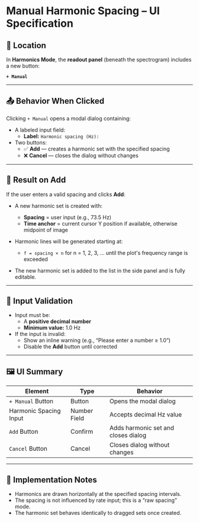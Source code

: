 # Manual Harmonic Spacing – UI Specification

## 📍 Location
In **Harmonics Mode**, the **readout panel** (beneath the spectrogram) includes a new button:

**`+ Manual`**

---

## 📤 Behavior When Clicked

Clicking `+ Manual` opens a modal dialog containing:

- A labeled input field:
  - **Label:** `Harmonic spacing (Hz):`
- Two buttons:
  - ✅ **Add** — creates a harmonic set with the specified spacing
  - ❌ **Cancel** — closes the dialog without changes

---

## 🧠 Result on Add

If the user enters a valid spacing and clicks **Add**:

- A new harmonic set is created with:
  - **Spacing** = user input (e.g., 73.5 Hz)
  - **Time anchor** = current cursor Y position if available, otherwise midpoint of image

- Harmonic lines will be generated starting at:
  - `f = spacing × n` for n = 1, 2, 3, … until the plot's frequency range is exceeded

- The new harmonic set is added to the list in the side panel and is fully editable.

---

## 🧼 Input Validation

- Input must be:
  - A **positive decimal number**
  - **Minimum value:** 1.0 Hz
- If the input is invalid:
  - Show an inline warning (e.g., “Please enter a number ≥ 1.0”)
  - Disable the **Add** button until corrected

---

## 🖼 UI Summary

| Element              | Type         | Behavior                                  |
|----------------------|--------------|-------------------------------------------|
| `+ Manual` Button     | Button       | Opens the modal dialog                    |
| Harmonic Spacing Input | Number Field | Accepts decimal Hz value                  |
| `Add` Button          | Confirm      | Adds harmonic set and closes dialog       |
| `Cancel` Button       | Cancel       | Closes dialog without changes             |

---

## 🔧 Implementation Notes

- Harmonics are drawn horizontally at the specified spacing intervals.
- The spacing is not influenced by rate input; this is a “raw spacing” mode.
- The harmonic set behaves identically to dragged sets once created.
